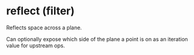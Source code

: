 # reflect (filter)

Reflects space across a plane.

Can optionally expose which side of the plane a point is on as an iteration value for upstream ops.